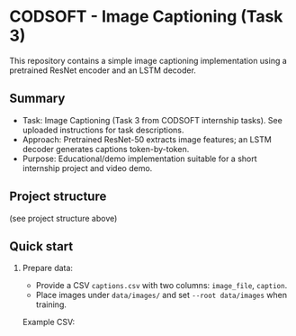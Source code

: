# CODSOFT - Image Captioning (Task 3)

This repository contains a simple image captioning implementation using a pretrained ResNet encoder and an LSTM decoder.

## Summary
- Task: Image Captioning (Task 3 from CODSOFT internship tasks). See uploaded instructions for task descriptions.
- Approach: Pretrained ResNet-50 extracts image features; an LSTM decoder generates captions token-by-token.
- Purpose: Educational/demo implementation suitable for a short internship project and video demo.

## Project structure
(see project structure above)

## Quick start

1. Prepare data:
   - Provide a CSV `captions.csv` with two columns: `image_file`, `caption`.
   - Place images under `data/images/` and set `--root data/images` when training.

   Example CSV:
